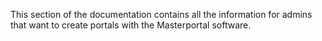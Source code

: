 This section of the documentation contains all the information for admins that want to create portals with the
Masterportal software.
